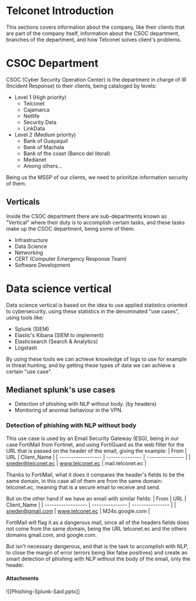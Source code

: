 # Telconet Introduction
This sections covers information about the company, like their clients that are part of the company itself, information about the CSOC department, branches of the department, and how Telconet solves client's problems.
# CSOC Department
CSOC (Cyber Security Operation Center) is the department in charge of IR (Incident Response) to their clients, being cataloged by levels:

- Level 1 (High priority)
	- Telconet 
	- Cajamarca
	- Netlife
	- Security Data
	- LinkData
- Level 2 (Medium priority)
	- Bank of Guayaquil
	- Bank of Machala
	- Bank of the coast (Banco del litoral)
	- Medianet
	- Among others...

Being us the MSSP of our clients, we need to prioritize information security of them.

## Verticals
Inside the CSOC department there are sub-departments known as "Vertical" where their duty is to accomplish certain tasks, and these tasks make up the CSOC department, being some of them:
- Infrastructure
- Data Science
- Networking
- CERT (Computer Emergency Response Team)
- Software Development

# Data science vertical 
Data science vertical is based on the idea to use applied statistics oriented to cybersecurity, using these statistics in the denominated "use cases", using tools like:
- Splunk (SIEM)
- Elastic's Kibana (SIEM to implement)
- Elasticsearch (Search & Analytics)
- Logstash

By using these tools we can achieve knowledge of logs to use for example in threat hunting, and by getting these types of data we can achieve a certain "use case".

## Medianet splunk's use cases
- Detection of phishing with NLP without body. (by headers)
- Monitoring of anormal behaviour in the VPN.

### Detection of phishing with NLP without body
This use case is used by an Email Security Gateway (ESG), being in our case FortiMail from Fortinet, and using FortiGuard as the web filter for the URL that is passed on the header of the email, giving the example:
| From               | URL             | Client_Name      |
| ------------------ | --------------- | ---------------- |
| sneder@telconet.ec | www.telconet.ec | mail.telconet.ec |

Thanks to FortiMail, what it does it compares the header's fields to be the same domain, in this case all of them are from the same domain: telconet.ec, meaning that is a secure email to receive and send.

But on the other hand if we have an email with similar fields:
| From               | URL             | Client_Name      |
| ------------------ | --------------- | ---------------- |
| sneder@gmail.com | www.telconet.ec | M24s.google.com |

FortiMail will flag it as a dangerous mail, since all of the headers fields does not come from the same domain, being the URL telconet.ec and the others domains gmail.com, and google.com.

But isn't necessary dangerous, and that is the task to accomplish with NLP, to close the margin of error (errors being like false positives) and create an smart detection of phishing with NLP without the body of the email, only the header.

#### Attachments

![[Phishing-Splunk-Said.pptx]]
